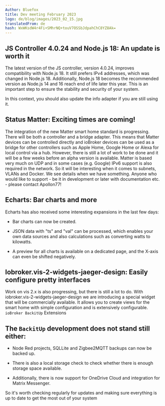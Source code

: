 ```yaml
---
Author: Bluefox
title: Dev meeting February 2023
logo: de/blog/images/2023_02_15.jpg
translatedFrom: de
hash: WxWKsdW4r4Fi+SMhrNQ+touV7OSSbJdpahChC8YZ8Ak=
---
```

## JS Controller 4.0.24 and Node.js 18: An update is worth it
<!-- SOURCE: 909729 ## JS Controller 4.0.24 and Node.js 18: An update is worth it -->
The latest version of the JS controller, version 4.0.24, improves compatibility with Node.js 18. It still prefers IPv4 addresses, which was changed in Node.js 18. Additionally, Node.js 18 becomes the recommended version as Node.js 14 and 16 reach end of life later this year. This is an important step to ensure the stability and security of your system.
<!-- SOURCE: 584823 The latest version of the JS controller, version 4.0.24, improves compatibility with Node.js 18. It still prefers IPv4 addresses, which was changed in Node.js 18. Additionally, Node.js 18 becomes the recommended version as Node.js 14 and 16 reach end of life later this year. This is an important step to ensure the stability and security of your system. -->

In this context, you should also update the info adapter if you are still using it.
<!-- SOURCE: 552912 In this context, you should also update the info adapter if you are still using it. -->

## Status Matter: Exciting times are coming!
<!-- SOURCE: 391572 ## Status Matter: Exciting times are coming! -->
The integration of the new Matter smart home standard is progressing. There will be both a controller and a bridge adapter. This means that Matter devices can be controlled directly and ioBroker devices can be used as a bridge for other controllers such as Apple Home, Google Home or Alexa for local control via a hub. However, there is still a lot of work to be done and it will be a few weeks before an alpha version is available. Matter is based very much on UDP and in some cases (e.g. Google) IPv6 support is also required in the network. So it will be interesting when it comes to subnets, VLANs and Docker. We see details when we have something. Anyone who would like to support - be it in development or later with documentation etc. - please contact Apollon77!
<!-- SOURCE: 214409 The integration of the new Matter smart home standard is progressing. There will be both a controller and a bridge adapter. This means that Matter devices can be controlled directly and ioBroker devices can be used as a bridge for other controllers such as Apple Home, Google Home or Alexa for local control via a hub. However, there is still a lot of work to be done and it will be a few weeks before an alpha version is available. Matter is based very much on UDP and in some cases (e.g. Google) IPv6 support is also required in the network. So it will be interesting when it comes to subnets, VLANs and Docker. We see details when we have something. Anyone who would like to support - be it in development or later with documentation etc. - please contact Apollon77! -->

## Echarts: Bar charts and more
<!-- SOURCE: 202863 ## Echarts: Bar charts and more -->
Echarts has also received some interesting expansions in the last few days:
<!-- SOURCE: 476449 Echarts has also received some interesting expansions in the last few days: -->

- Bar charts can now be created.
<!-- SOURCE: 625848 - Bar charts can now be created. -->
- JSON data with "ts" and "val" can be processed, which enables your own data sources and also calculations such as converting watts to kilowatts.
<!-- SOURCE: 793104 - JSON data with "ts" and "val" can be processed, which enables your own data sources and also calculations such as converting watts to kilowatts. -->
- A preview for all charts is available on a dedicated page, and the X-axis can even be shifted negatively.
<!-- SOURCE: 145190 - A preview for all charts is available on a dedicated page, and the X-axis can even be shifted negatively. -->

## Iobroker.vis-2-widgets-jaeger-design: Easily configure pretty interfaces
<!-- SOURCE: 74360 ## Iobroker.vis-2-widgets-jaeger-design: Einfach hübsche Oberflächen konfigurieren -->
Work on vis 2.x is also progressing, but there is still a lot to do. With iobroker.vis-2-widgets-jaeger-design we are introducing a special widget that will be commercially available. It allows you to create views for the smart home with simple configuration and is extensively configurable.
`ioBroker BackitUp` Extensions
<!-- SOURCE: 700450 Work on vis 2.x is also progressing, but there is still a lot to do. With iobroker.vis-2-widgets-jaeger-design we are introducing a special widget that will be commercially available. It allows you to create views for the smart home with simple configuration and is extensively configurable.
§§SSSSS_0§§ Extensions -->

## The `BackitUp` development does not stand still either:
<!-- SOURCE: 371692 ## Auch die §§SSSSS_0§§-Entwicklung steht nicht still: -->
- Node Red projects, SQLLite and Zigbee2MQTT backups can now be backed up.
<!-- SOURCE: 208290 - Node Red projects, SQLLite and Zigbee2MQTT backups can now be backed up. -->
- There is also a local storage check to check whether there is enough storage space available.
<!-- SOURCE: 597961 - There is also a local storage check to check whether there is enough storage space available. -->
- Additionally, there is now support for OneDrive Cloud and integration for Matrix Messenger.
<!-- SOURCE: 948083 - Additionally, there is now support for OneDrive Cloud and integration for Matrix Messenger. -->

So it's worth checking regularly for updates and making sure everything is up to date to get the most out of your system
<!-- SOURCE: 289413 So it's worth checking regularly for updates and making sure everything is up to date to get the most out of your system -->
